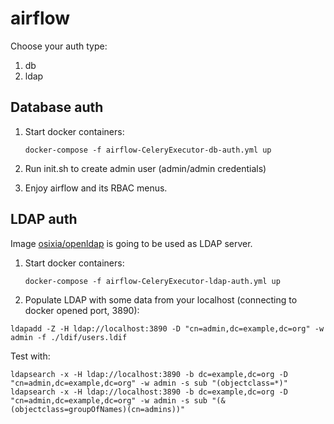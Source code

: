 # airflow

Choose your auth type:

1. db
2. ldap

## Database auth

1. Start docker containers:

   `docker-compose -f airflow-CeleryExecutor-db-auth.yml up`

2. Run init.sh to create admin user (admin/admin credentials)

3. Enjoy airflow and its RBAC menus.

## LDAP auth

Image [osixia/openldap](https://github.com/osixia/docker-openldap) is going to be used as LDAP server.

1. Start docker containers:

   `docker-compose -f airflow-CeleryExecutor-ldap-auth.yml up`

2. Populate LDAP with some data from your localhost (connecting to docker opened port, 3890):

  `ldapadd -Z -H ldap://localhost:3890 -D "cn=admin,dc=example,dc=org" -w admin -f ./ldif/users.ldif`

  Test with:
  
  `ldapsearch -x -H ldap://localhost:3890 -b dc=example,dc=org -D "cn=admin,dc=example,dc=org" -w admin -s sub "(objectclass=*)"`
  `ldapsearch -x -H ldap://localhost:3890 -b dc=example,dc=org -D "cn=admin,dc=example,dc=org" -w admin -s sub "(&(objectclass=groupOfNames)(cn=admins))"`
